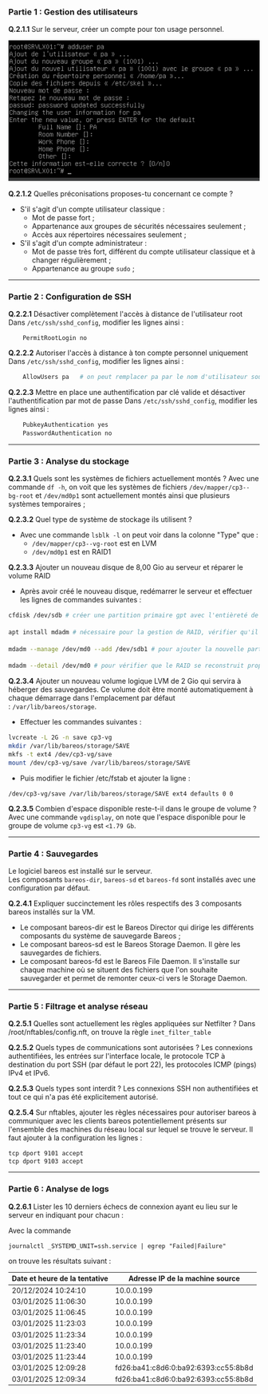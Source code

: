 ### Partie 1 : Gestion des utilisateurs

**Q.2.1.1** Sur le serveur, créer un compte pour ton usage personnel.

![11](Exercice%202/101922.png)

**Q.2.1.2** Quelles préconisations proposes-tu concernant ce compte ?
- S'il s'agit d'un compte utilisateur classique : 
	- Mot de passe fort ;
	- Appartenance aux groupes de sécurités nécessaires seulement ;
	- Accès aux répertoires nécessaires seulement ;
- S'il s'agit d'un compte administrateur :
	- Mot de passe très fort, différent du compte utilisateur classique et à changer régulièrement ;
	- Appartenance au groupe `sudo` ;

___
### Partie 2 : Configuration de SSH

**Q.2.2.1** Désactiver complètement l'accès à distance de l'utilisateur root
Dans `/etc/ssh/sshd_config`, modifier les lignes ainsi :
```
	PermitRootLogin no
```

**Q.2.2.2** Autoriser l'accès à distance à ton compte personnel uniquement
Dans `/etc/ssh/sshd_config`, modifier les lignes ainsi :
``` bash
	AllowUsers pa   # on peut remplacer pa par le nom d'utilisateur souhaité
```

**Q.2.2.3** Mettre en place une authentification par clé valide et désactiver l'authentification par mot de passe
Dans `/etc/ssh/sshd_config`, modifier les lignes ainsi :
``` bash
	PubkeyAuthentication yes
	PasswordAuthentication no
```

___
### Partie 3 : Analyse du stockage

**Q.2.3.1** Quels sont les systèmes de fichiers actuellement montés ?
Avec une commande `df -h`, on voit que les systèmes de fichiers `/dev/mapper/cp3--bg-root` et `/dev/md0p1` sont actuellement montés ainsi que plusieurs systèmes temporaires ;

**Q.2.3.2** Quel type de système de stockage ils utilisent ?
- Avec une commande `lsblk -l` on peut voir dans la colonne "Type" que :
	- `/dev/mapper/cp3--vg-root` est en LVM
	- `/dev/md0p1` est en RAID1

**Q.2.3.3** Ajouter un nouveau disque de 8,00 Gio au serveur et réparer le volume RAID
- Après avoir créé le nouveau disque, redémarrer le serveur et effectuer les lignes de commandes suivantes : 
``` bash
cfdisk /dev/sdb # créer une partition primaire gpt avec l'entièreté de l'espace disponible

apt install mdadm # nécessaire pour la gestion de RAID, vérifier qu'il est présent sur le serveur

mdadm --manage /dev/md0 --add /dev/sdb1 # pour ajouter la nouvelle partition sdb1 au RAID1 de md0

mdadm --detail /dev/md0 # pour vérifier que le RAID se reconstruit proprement
```

**Q.2.3.4** Ajouter un nouveau volume logique LVM de 2 Gio qui servira à héberger des sauvegardes. Ce volume doit être monté automatiquement à chaque démarrage dans l'emplacement par défaut : `/var/lib/bareos/storage`.
- Effectuer les commandes suivantes :
``` bash
lvcreate -L 2G -n save cp3-vg
mkdir /var/lib/bareos/storage/SAVE
mkfs -t ext4 /dev/cp3-vg/save
mount /dev/cp3-vg/save /var/lib/bareos/storage/SAVE
```
- Puis modifier le fichier /etc/fstab et ajouter la ligne : 
```
/dev/cp3-vg/save /var/lib/bareos/storage/SAVE ext4 defaults 0 0
```

**Q.2.3.5** Combien d'espace disponible reste-t-il dans le groupe de volume ?
Avec une commande `vgdisplay`, on note que l'espace disponible pour le groupe de volume `cp3-vg` est `<1.79 Gb`.

___
### Partie 4 : Sauvegardes

Le logiciel bareos est installé sur le serveur.  
Les composants `bareos-dir`, `bareos-sd` et `bareos-fd` sont installés avec une configuration par défaut.

**Q.2.4.1** Expliquer succinctement les rôles respectifs des 3 composants bareos installés sur la VM.
- Le composant bareos-dir est le Bareos Director qui dirige les différents composants du système de sauvegarde Bareos ;
- Le composant bareos-sd est le Bareos Storage Daemon. Il gère les sauvegardes de fichiers.
- Le composant bareos-fd est le Bareos File Daemon. Il s'installe sur chaque machine où se situent des fichiers que l'on souhaite sauvegarder et permet de remonter ceux-ci vers le Storage Daemon.

___
### Partie 5 : Filtrage et analyse réseau

**Q.2.5.1** Quelles sont actuellement les règles appliquées sur Netfilter ?
Dans /root/nftables/config.nft, on trouve la règle `inet_filter_table`

**Q.2.5.2** Quels types de communications sont autorisées ?
Les connexions authentifiées, les entrées sur l'interface locale, le protocole TCP à destination du port SSH (par défaut le port 22), les protocoles ICMP (pings) IPv4 et IPv6.

**Q.2.5.3** Quels types sont interdit ?
Les connexions SSH non authentifiées et tout ce qui n'a pas été explicitement autorisé.

**Q.2.5.4** Sur nftables, ajouter les règles nécessaires pour autoriser bareos à communiquer avec les clients bareos potentiellement présents sur l'ensemble des machines du réseau local sur lequel se trouve le serveur.
Il faut ajouter à la configuration les lignes : 
```
tcp dport 9101 accept
tcp dport 9103 accept
```

___
### Partie 6 : Analyse de logs

**Q.2.6.1** Lister les 10 derniers échecs de connexion ayant eu lieu sur le serveur en indiquant pour chacun :

Avec la commande 

```
journalctl _SYSTEMD_UNIT=ssh.service | egrep "Failed|Failure"
```
on trouve les résultats suivant :

| Date et heure de la tentative | Adresse IP de la machine source |
|-------------------------------|---------------------------------|
|20/12/2024 10:24:10| 10.0.0.199 |
| 03/01/2025 11:06:30 | 10.0.0.199 |
| 03/01/2025 11:06:45 | 10.0.0.199 |
| 03/01/2025 11:23:03 | 10.0.0.199 |
| 03/01/2025 11:23:34 | 10.0.0.199 |
| 03/01/2025 11:23:40 | 10.0.0.199 |
| 03/01/2025 11:23:44 | 10.0.0.199 |
| 03/01/2025 12:09:28 | fd26:ba41:c8d6:0:ba92:6393:cc55:8b8d |
| 03/01/2025 12:09:34 | fd26:ba41:c8d6:0:ba92:6393:cc55:8b8d |
